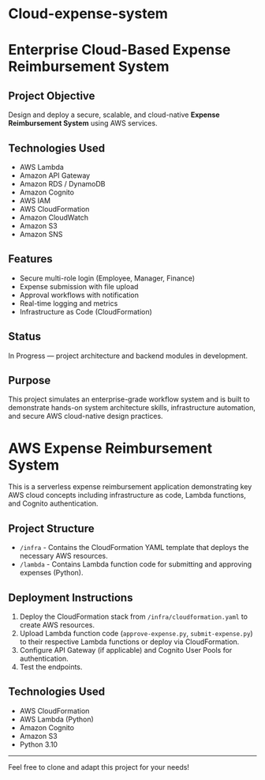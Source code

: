 # Cloud-expense-system
# Enterprise Cloud-Based Expense Reimbursement System

## Project Objective  
Design and deploy a secure, scalable, and cloud-native **Expense Reimbursement System** using AWS services.
## Technologies Used  
- AWS Lambda  
- Amazon API Gateway  
- Amazon RDS / DynamoDB  
- Amazon Cognito  
- AWS IAM  
- AWS CloudFormation  
- Amazon CloudWatch  
- Amazon S3  
- Amazon SNS

## Features  
- Secure multi-role login (Employee, Manager, Finance)  
- Expense submission with file upload  
- Approval workflows with notification  
- Real-time logging and metrics  
- Infrastructure as Code (CloudFormation)

## Status  
In Progress — project architecture and backend modules in development.

## Purpose  
This project simulates an enterprise-grade workflow system and is built to demonstrate hands-on system architecture skills, infrastructure automation, and secure AWS cloud-native design practices.
# AWS Expense Reimbursement System

This is a serverless expense reimbursement application demonstrating key AWS cloud concepts including infrastructure as code, Lambda functions, and Cognito authentication.

## Project Structure

- `/infra` - Contains the CloudFormation YAML template that deploys the necessary AWS resources.
- `/lambda` - Contains Lambda function code for submitting and approving expenses (Python).

## Deployment Instructions

1. Deploy the CloudFormation stack from `/infra/cloudformation.yaml` to create AWS resources.
2. Upload Lambda function code (`approve-expense.py`, `submit-expense.py`) to their respective Lambda functions or deploy via CloudFormation.
3. Configure API Gateway (if applicable) and Cognito User Pools for authentication.
4. Test the endpoints.

## Technologies Used

- AWS CloudFormation
- AWS Lambda (Python)
- Amazon Cognito
- Amazon S3
- Python 3.10

---

Feel free to clone and adapt this project for your needs!
